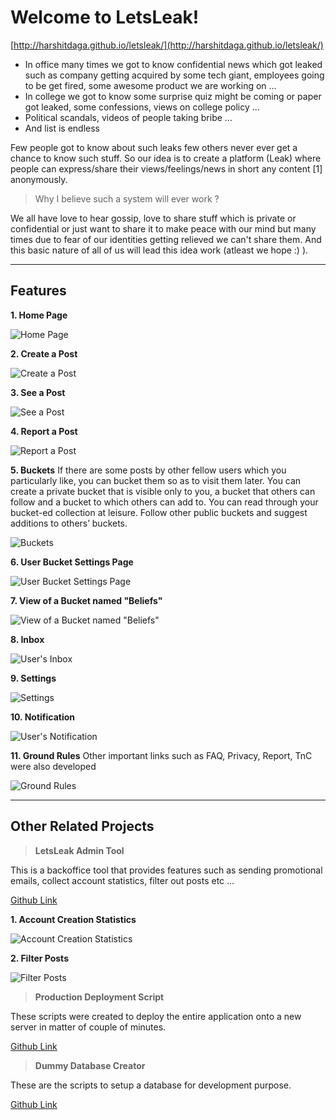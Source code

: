 Welcome to LetsLeak!
===================

[http://harshitdaga.github.io/letsleak/](http://harshitdaga.github.io/letsleak/)

- In office many times we got to know confidential news which got leaked such as company getting acquired by some tech giant, employees going to be get fired, some awesome product we are working on … 
- In college we got to know some surprise quiz might be coming or paper got leaked, some confessions, views on college policy … 
- Political scandals, videos of people taking bribe …  
- And list is endless

Few people got to know about such leaks few others never ever get a chance to know such stuff. So our idea is to create a platform (Leak) where people can express/share their views/feelings/news in short any content [1] anonymously. 

> Why I believe such a system will ever work ?

We all have love to hear gossip, love to share stuff which is private or confidential or just want to share it to make peace with our mind but many times due to fear of our identities getting relieved we can't share them. And this basic nature of all of us will lead this idea work (atleast we hope :) ).


----------

Features
-------------

 **1. Home Page**
 
 ![Home Page](http://harshitdaga.github.io/letsleak/assets/images/screenshots/Home.PNG)


**2. Create a Post**

 ![Create a Post](http://harshitdaga.github.io/letsleak/assets/images/screenshots/Post.PNG)

 **3. See a Post** 
 
![See a Post](http://harshitdaga.github.io/letsleak/assets/images/screenshots/Post_1.PNG)
 
 **4. Report a Post**
 
 ![Report a Post](http://harshitdaga.github.io/letsleak/assets/images/screenshots/ReportPost.PNG)
 
 **5. Buckets**
If there are some posts by other fellow users which you particularly like, you can bucket them so as to visit them later. You can create a private bucket that is visible only to you, a bucket that others can follow and a bucket to which others can add to. You can read through your bucket-ed collection at leisure. Follow other public buckets and suggest additions to others’ buckets.

![Buckets](http://harshitdaga.github.io/letsleak/assets/images/screenshots/PublicBuckets.PNG)


 **6. User Bucket Settings Page**
 
 ![User Bucket Settings Page](http://harshitdaga.github.io/letsleak/assets/images/screenshots/UserBucketCreation.PNG)
 
 **7. View of a Bucket named "Beliefs"**
 
 ![View of a Bucket named "Beliefs"](http://harshitdaga.github.io/letsleak/assets/images/screenshots/Bucket_Intro.PNG)
 
 **8. Inbox**
 
 ![User's Inbox](http://harshitdaga.github.io/letsleak/assets/images/screenshots/Inbox.PNG)
 
 **9. Settings**
 
 ![Settings](http://harshitdaga.github.io/letsleak/assets/images/screenshots/Capture.PNG)

 **10. Notification**
  
![User's Notification](http://harshitdaga.github.io/letsleak/assets/images/screenshots/Notification.PNG) 

 **11. Ground Rules**
 Other important links such as FAQ, Privacy, Report, TnC were also developed 

![Ground Rules](http://harshitdaga.github.io/letsleak/assets/images/screenshots/extras/GRules.PNG)


----------


Other Related Projects
-------------------

> **LetsLeak Admin Tool**

This is a backoffice tool that provides features such as sending promotional emails, collect account statistics, filter out posts etc ...

[Github Link](https://github.com/harshitdaga/letsleak-admin)

 **1. Account Creation Statistics**

![Account Creation Statistics](http://harshitdaga.github.io/letsleak/assets/images/screenshots/admin/AccountStats.PNG)
 
 **2. Filter Posts**
 
 ![Filter Posts](http://harshitdaga.github.io/letsleak/assets/images/screenshots/admin/FilterPost.PNG)

> **Production Deployment Script**

 These scripts were created to deploy the entire application onto a new server in matter of couple of minutes.
 
[Github Link](https://github.com/harshitdaga/letsleak-production-deployment-scripts/)


> **Dummy Database Creator**

These are the scripts to setup a database for development purpose.

[Github Link](https://github.com/harshitdaga/letsleak-database)
